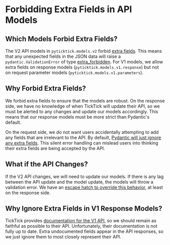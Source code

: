 # Forbidding Extra Fields in API Models

## Which Models Forbid Extra Fields?

The V2 API models in `pyticktick.models.v2` forbid [extra fields](https://docs.pydantic.dev/latest/api/config/#pydantic.config.ConfigDict.extra). This means that any unexpected fields in the JSON data will raise a `pydantic.ValidationError` of type [extra_forbidden](https://docs.pydantic.dev/latest/errors/validation_errors/#extra_forbidden). For V1 models, we allow extra fields on response models (`pyticktick.models.v1.response`) but not on request parameter models (`pyticktick.models.v1.parameters`).

## Why Forbid Extra Fields?

We forbid extra fields to ensure that the models are robust. On the response side, we have no knowledge of when TickTick will update their API, so we must be alerted to any changes and update our models accordingly. This means that our response models must be more strict than Pydantic's default.

On the request side, we do not want users accidentally attempting to add any fields that are irrelevant to the API. By default, [Pydantic will just ignore any extra fields](https://docs.pydantic.dev/latest/api/config/#pydantic.config.ConfigDict.extra).
This silent error handling can mislead users into thinking their extra fields are being accepted by the API.

## What if the API Changes?

If the V2 API changes, we will need to update our models. If there is any lag between the API update and the model update, the models will throw a validation error. We have an [escape hatch to override this behavior](../guides/settings/overriding_models_that_forbid_extra_fields.md), at least on the response side.

## Why Ignore Extra Fields in V1 Response Models?

TickTick provides [documentation for the V1 API](https://developer.ticktick.com/), so we should remain as faithful as possible to their API. Unfortunately, their documentation is not fully
up to date. Extra undocumented fields appear in the API responses, so we just ignore them to most closely represent their API.

